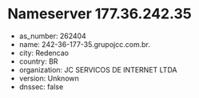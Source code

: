 # Nameserver 177.36.242.35

* as_number: 262404
* name: 242-36-177-35.grupojcc.com.br.
* city: Redencao
* country: BR
* organization: JC SERVICOS DE INTERNET LTDA
* version: Unknown
* dnssec: false
